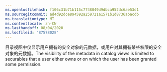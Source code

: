 ```yaml
---
ms.openlocfilehash: f106c31b71b115c7748049d9dbca952dc6ae53d1
ms.sourcegitcommit: ad4d92dce894592a259721a1571b1d8736abacdb
ms.translationtype: MT
ms.contentlocale: zh-CN
ms.lasthandoff: 08/04/2020
ms.locfileid: "87578028"
---
```

<span data-ttu-id="a4287-101">目录视图中仅显示用户拥有的安全对象的元数据，或用户对其拥有某些权限的安全对象的元数据。</span><span class="sxs-lookup"><span data-stu-id="a4287-101">The visibility of the metadata in catalog views is limited to securables that a user either owns or on which the user has been granted some permission.</span></span>
